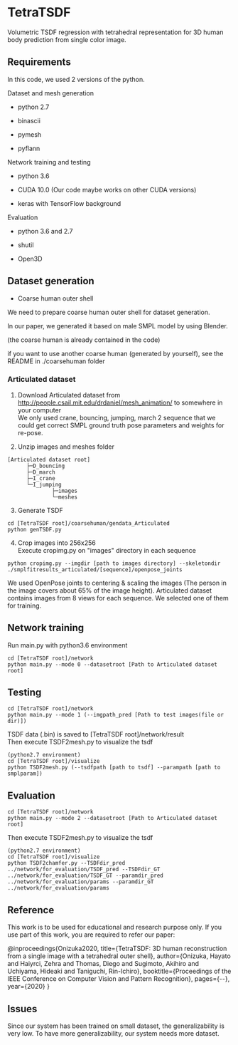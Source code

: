 # TetraTSDF

Volumetric TSDF regression with tetrahedral representation for 3D human body prediction from single color image.


## Requirements

In this code, we used 2 versions of the python.

Dataset and mesh generation

- python 2.7

- binascii

- pymesh

- pyflann

Network training and testing

- python 3.6

- CUDA 10.0  (Our code maybe works on other CUDA versions)

- keras with TensorFlow background

Evaluation

- python 3.6 and 2.7

- shutil

- Open3D


## Dataset generation

- Coarse human outer shell

We need to prepare coarse human outer shell for dataset generation.

In our paper, we generated it based on male SMPL model by using Blender.

(the coarse human is already contained in the code)

if you want to use another coarse human (generated by yourself), see the README in ./coarsehuman folder

### Articulated dataset
1. Download Articulated dataset from http://people.csail.mit.edu/drdaniel/mesh_animation/ to somewhere in your computer  
We only used crane, bouncing, jumping, march 2 sequence that we could get correct SMPL ground truth pose parameters and weights for re-pose.

2. Unzip images and meshes folder  

```
[Articulated dataset root]  
      ├─D_bouncing
      ├─D_march
      ├─I_crane
      └─I_jumping
              ├─images
              └─meshes
```

3. Generate TSDF

```
cd [TetraTSDF root]/coarsehuman/gendata_Articulated
python genTSDF.py
```

4. Crop images into 256x256  
Execute cropimg.py on "images" directory in each sequence
```
python cropimg.py --imgdir [path to images directory] --skeletondir ./smplfitresults_articulated/[sequence]/openpose_joints
```
We used OpenPose joints to centering & scaling the images (The person in the image covers about 65% of the image height).
Articulated dataset contains images from 8 views for each sequence. We selected one of them for training.

## Network training
Run main.py with python3.6 environment    
```
cd [TetraTSDF root]/network
python main.py --mode 0 --datasetroot [Path to Articulated dataset root]
```

## Testing
```
cd [TetraTSDF root]/network
python main.py --mode 1 (--imgpath_pred [Path to test images(file or dir)])
```
TSDF data (.bin) is saved to [TetraTSDF root]/network/result  
Then execute TSDF2mesh.py to visualize the tsdf
```
(python2.7 environment)
cd [TetraTSDF root]/visualize
python TSDF2mesh.py (--tsdfpath [path to tsdf] --parampath [path to smplparam])
```

## Evaluation
```
cd [TetraTSDF root]/network
python main.py --mode 2 --datasetroot [Path to Articulated dataset root]
```
Then execute TSDF2mesh.py to visualize the tsdf
```
(python2.7 environment)
cd [TetraTSDF root]/visualize
python TSDF2chamfer.py --TSDFdir_pred ../network/for_evaluation/TSDF_pred --TSDFdir_GT ../network/for_evaluation/TSDF_GT --paramdir_pred ../network/for_evaluation/params --paramdir_GT ../network/for_evaluation/params
```

## Reference
This work is to be used for educational and research purpose only. If you use part of this work, you are required to refer our paper:

@inproceedings{Onizuka2020,
  title={TetraTSDF: 3D human reconstruction from a single image with a tetrahedral outer shell},
  author={Onizuka, Hayato and Haiyrci, Zehra and Thomas, Diego and Sugimoto, Akihiro and Uchiyama, Hideaki and Taniguchi, Rin-Ichiro},
  booktitle={Proceedings of the IEEE Conference on Computer Vision and Pattern Recognition},
  pages={--},
  year={2020}
}

## Issues
Since our system has been trained on small dataset, the generalizability is very low. To have more generalizability, our system needs more dataset.

